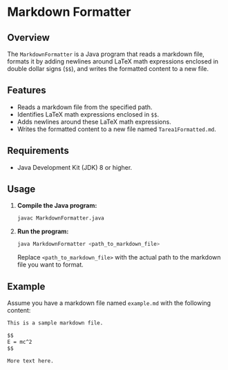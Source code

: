 # Markdown Formatter

## Overview

The `MarkdownFormatter` is a Java program that reads a markdown file, formats it by adding newlines around LaTeX math expressions enclosed in double dollar signs (`$$`), and writes the formatted content to a new file.

## Features

- Reads a markdown file from the specified path.
- Identifies LaTeX math expressions enclosed in `$$`.
- Adds newlines around these LaTeX math expressions.
- Writes the formatted content to a new file named `Tarea1Formatted.md`.

## Requirements

- Java Development Kit (JDK) 8 or higher.

## Usage

1. **Compile the Java program:**

    ```sh
    javac MarkdownFormatter.java
    ```

2. **Run the program:**

    ```sh
    java MarkdownFormatter <path_to_markdown_file>
    ```

    Replace `<path_to_markdown_file>` with the actual path to the markdown file you want to format.

## Example

Assume you have a markdown file named `example.md` with the following content:

```markdown
This is a sample markdown file.

$$
E = mc^2
$$

More text here.